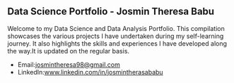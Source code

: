 ## Data Science Portfolio - Josmin Theresa Babu
Welcome to my Data Science and Data Analysis Portfolio. This compilation showcases the various projects I have undertaken during my self-learning journey. It also highlights the skills and experiences I have developed along the way.It is updated on the regular basis.

* Email:josmintheresa98@gmail.com
* LinkedIn:www.linkedin.com/in/josmintherasababu



